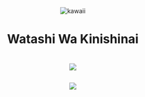 
<div align='center'>
 <img src='https://i.pinimg.com/736x/ee/c9/3c/eec93cfc983e66cd1e15e691ad93d967.jpg' alt='kawaii'>
<br>
  <h1>Watashi Wa Kinishinai<h1>

<p align="center"><a href="https://github.com/thegilang"><img src="https://github-readme-stats.vercel.app/api?username=enthlh&show_icons=true&theme=tokyonight"></a></p>
<p align="center"><a href="https://github.com/tchinandeyobaka"><img src="https://github-readme-stats.vercel.app/api/top-langs/?username=enthlh&theme=tokyonight&layout=compact"></a></p>
<!---
thegilang/t is a ✨ special ✨ repository because its `README.md` (this file) appears on your GitHub profile.
You can click the Preview link to take a look at your changes.
--->
</div>

   
